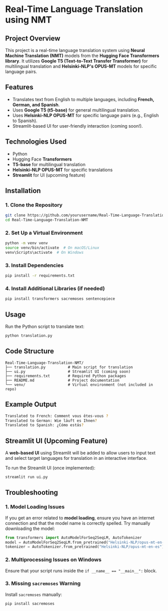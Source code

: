 # Real-Time Language Translation using NMT

## Project Overview
This project is a real-time language translation system using **Neural Machine Translation (NMT)** models from the **Hugging Face Transformers library**. It utilizes **Google T5 (Text-to-Text Transfer Transformer)** for multilingual translation and **Helsinki-NLP's OPUS-MT** models for specific language pairs.

## Features
- Translates text from English to multiple languages, including **French, German, and Spanish**.
- Uses **Google T5 (t5-base)** for general multilingual translation.
- Uses **Helsinki-NLP OPUS-MT** for specific language pairs (e.g., English to Spanish).
- Streamlit-based UI for user-friendly interaction (coming soon!).

## Technologies Used
- Python
- Hugging Face **Transformers**
- **T5-base** for multilingual translation
- **Helsinki-NLP OPUS-MT** for specific translations
- **Streamlit** for UI (upcoming feature)

## Installation
### **1. Clone the Repository**
```sh
git clone https://github.com/yourusername/Real-Time-Language-Translation-NMT.git
cd Real-Time-Language-Translation-NMT
```

### **2. Set Up a Virtual Environment**
```sh
python -m venv venv
source venv/bin/activate  # On macOS/Linux
venv\Scripts\activate  # On Windows
```

### **3. Install Dependencies**
```sh
pip install -r requirements.txt
```

### **4. Install Additional Libraries (if needed)**
```sh
pip install transformers sacremoses sentencepiece
```

## Usage
Run the Python script to translate text:
```sh
python translation.py
```

## Code Structure
```
Real-Time-Language-Translation-NMT/
├── translation.py          # Main script for translation
├── ui.py                   # Streamlit UI (coming soon)
├── requirements.txt        # Required Python packages
├── README.md               # Project documentation
└── venv/                   # Virtual environment (not included in repo)
```

## Example Output
```sh
Translated to French: Comment vous êtes-vous ?
Translated to German: Wie läuft es Ihnen?
Translated to Spanish: ¿Cómo estás?
```

## Streamlit UI (Upcoming Feature)
A **web-based UI** using Streamlit will be added to allow users to input text and select target languages for translation in an interactive interface.

To run the Streamlit UI (once implemented):
```sh
streamlit run ui.py
```

## Troubleshooting
### **1. Model Loading Issues**
If you get an error related to **model loading**, ensure you have an internet connection and that the model name is correctly spelled. Try manually downloading the model:
```python
from transformers import AutoModelForSeq2SeqLM, AutoTokenizer
model = AutoModelForSeq2SeqLM.from_pretrained("Helsinki-NLP/opus-mt-en-es")
tokenizer = AutoTokenizer.from_pretrained("Helsinki-NLP/opus-mt-en-es")
```

### **2. Multiprocessing Issues on Windows**
Ensure that your script runs inside the `if __name__ == "__main__":` block.

### **3. Missing `sacremoses` Warning**
Install `sacremoses` manually:
```sh
pip install sacremoses
```
